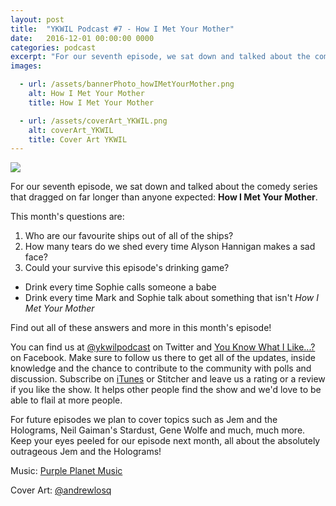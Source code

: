 ```yaml
---
layout: post
title:  "YKWIL Podcast #7 - How I Met Your Mother"
date:   2016-12-01 00:00:00 0000
categories: podcast
excerpt: "For our seventh episode, we sat down and talked about the comedy series that dragged on far longer than anyone expected: <strong>How I Met Your Mother</strong>"
images:

  - url: /assets/bannerPhoto_howIMetYourMother.png
    alt: How I Met Your Mother
    title: How I Met Your Mother

  - url: /assets/coverArt_YKWIL.png
    alt: coverArt_YKWIL
    title: Cover Art YKWIL
---
```


<img class="bannerPhoto" src="{{ site.url }}/assets/bannerPhoto_howIMetYourMother.png" />

<script src="https://www.buzzsprout.com/58982/446486-episode-7-how-i-met-your-mother.js?player=small" type="text/javascript" charset="utf-8"></script>

For our seventh episode,  we sat down and talked about the comedy series that dragged on far longer than anyone expected: **How I Met Your Mother**.

This month's questions are:   

1. Who are our favourite ships out of all of the ships?
2. How many tears do we shed every time Alyson Hannigan makes a sad face?
3. Could your survive this episode's drinking game?
+ Drink every time Sophie calls someone a babe
+ Drink every time Mark and Sophie talk about something that isn't *How I Met Your Mother*

Find out all of these answers and more in this month's episode!

You can find us at [@ykwilpodcast](https://twitter.com/ykwilpodcast) on Twitter and [You Know What I Like...?](https://www.facebook.com/You-Know-What-I-Like-Podcast-1558503551144389/) on Facebook. Make sure to follow us there to get all of the updates, inside knowledge and the chance to contribute to the community with polls and discussion. Subscribe on [iTunes](https://itunes.apple.com/gb/podcast/you-know-what-i-like.../id1114900434?mt=2) or Stitcher and leave us a rating or a review if you like the show. It helps other people find the show and we'd love to be able to flail at more people.

For future episodes we plan to cover topics such as Jem and the Holograms, Neil Gaiman's Stardust, Gene Wolfe and much, much more. Keep your eyes peeled for our episode next month, all about the absolutely outrageous Jem and the Holograms!

Music: [Purple Planet Music](https://soundcloud.com/purpleplanetmusic)

Cover Art: [@andrewlosq](https://twitter.com/AndrewLosq)
